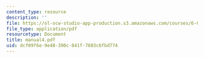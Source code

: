 ```yaml
---
content_type: resource
description: ''
file: https://ol-ocw-studio-app-production.s3.amazonaws.com/courses/6-021j-quantitative-physiology-cells-and-tissues-fall-2004/dcf09f6e9e48390c841f7603c6fbd774_manual4.pdf
file_type: application/pdf
resourcetype: Document
title: manual4.pdf
uid: dcf09f6e-9e48-390c-841f-7603c6fbd774
---
```

